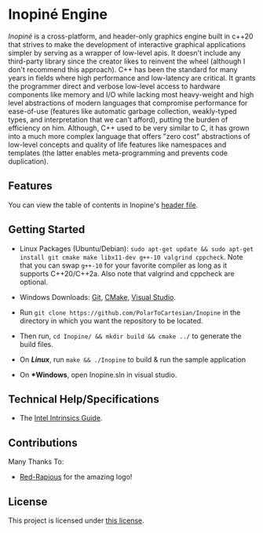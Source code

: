 # Inopiné Engine

*Inopiné* is a cross-platform, and header-only graphics engine built in c++20 that strives to make the development of interactive graphical applications simpler by serving as a wrapper of low-level apis. It doesn't include any third-party library since the creator likes to reinvent the wheel (although I don't recommend this approach). C++ has been the standard for many years in fields where high performance and low-latency are critical. It grants the programmer direct and verbose low-level access to hardware components like memory and I/O while lacking most heavy-weight and high level abstractions of modern languages that compromise performance for ease-of-use (features like automatic garbage collection, weakly-typed types, and interpretation that we can't afford), putting the burden of efficiency on him.  Although, C++ used to be very similar to C, it has grown into a much more complex language that offers "zero cost" abstractions of low-level concepts and quality of life features like namespaces and templates (the latter enables meta-programming and prevents code duplication).

## Features

You can view the table of contents in Inopine's [header file](Include/Inopine/Inopine.hpp).

## Getting Started

+ Linux Packages (Ubuntu/Debian): `sudo apt-get update && sudo apt-get install git cmake make libx11-dev g++-10 valgrind cppcheck`. Note that you can swap `g++-10` for your favorite compiler as long as it supports C++20/C++2a. Also note that valgrind and cppcheck are optional.
+ Windows Downloads: [Git](https://git-scm.com/downloads), [CMake](https://cmake.org/download/), [Visual Studio](https://visualstudio.microsoft.com/).


+ Run `git clone https://github.com/PolarToCartesian/Inopine` in the directory in which you want the repository to be located.
+ Then run, `cd Inopine/ && mkdir build && cmake ../` to generate the build files.
+ On __***Linux***__,  run `make && ./Inopine` to build & run the sample application
+ On __***Windows**__, open Inopine.sln in visual studio.

## Technical Help/Specifications

+ The [Intel Intrinsics Guide](https://software.intel.com/sites/landingpage/IntrinsicsGuide/).

## Contributions

Many Thanks To:

+ [Red-Rapious](https://github.com/Red-Rapious) for the amazing logo!

## License

This project is licensed under [this license](LICENSE.md).
